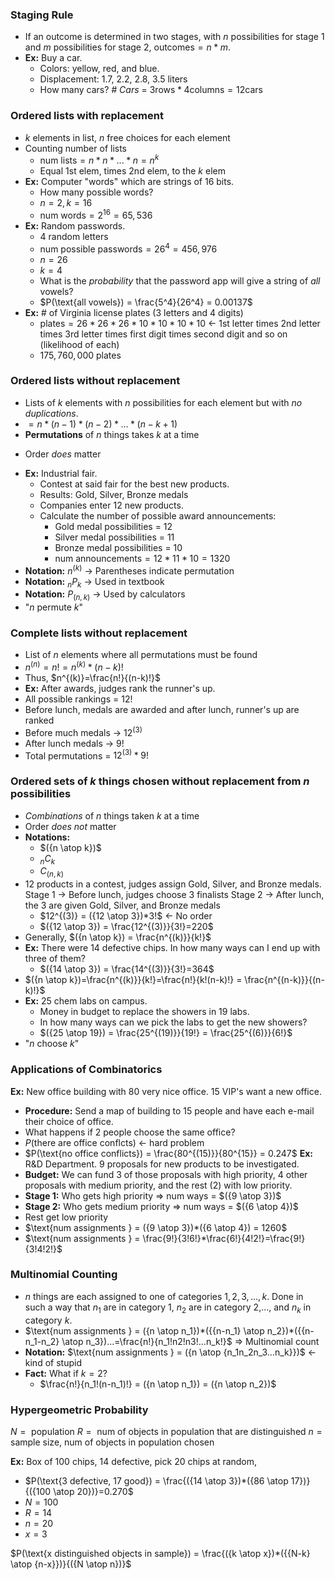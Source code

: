 ### Staging Rule
- If an outcome is determined in two stages, with $n$ possibilities for stage $1$ and $m$ possibilities for stage $2$,  $\text{outcomes} = n*m$.
- **Ex:** Buy a car. 
	- Colors: yellow, red, and blue.
	- Displacement: 1.7, 2.2, 2.8, 3.5 liters
	- How many cars?
	*# Cars* = $3 \text{rows} * 4 \text{columns} = 12 \text{cars}$

### Ordered lists with replacement
- $k$ elements in list, $n$ free choices for each element
- Counting number of lists
	- $\text{num lists} = n * n * ... * n = n^k$
	- Equal 1st elem, times 2nd elem, to the $k$ elem
- **Ex:** Computer "words" which are strings of 16 bits.
	- How many possible words?
	- $n = 2, k = 16$
	- $\text{num words} = 2^{16} = 65,536$
- **Ex:** Random passwords.
	- $4$ random letters
	- $\text{num possible passwords} = 26^4 = 456,976$
	- $n =26$
	- $k = 4$
	- What is the *probability* that the password app will give a string of *all* vowels?
	- $P(\text{all vowels}) = \frac{5^4}{26^4} = 0.00137$
- **Ex:** # of Virginia license plates (3 letters and 4 digits)
	- $\text{plates} = 26 * 26* 26 * 10 * 10 * 10 * 10$ <- 1st letter times 2nd letter times 3rd letter times first digit times second digit and so on (likelihood of each)
	- $175,760,000$ plates


### Ordered lists without replacement
- Lists of $k$ elements with $n$ possibilities for each element but with *no duplications*.
- $= n * (n-1) * (n-2) * ... * (n-k+1)$
- **Permutations** of $n$ things takes $k$ at a time
* Order *does* matter
- **Ex:** Industrial fair.
	- Contest at said fair for the best new products.
	- Results: Gold, Silver, Bronze medals
	- Companies enter $12$ new products.
	- Calculate the number of possible award announcements:
		- Gold medal possibilities = $12$
		- Silver medal possibilities = $11$
		- Bronze medal possibilities = $10$
		- $\text{num announcements} = 12 * 11 * 10 = 1320$
- **Notation:** $n^{(k)}$ -> Parentheses indicate permutation
- **Notation:** $_nP_k$ -> Used in textbook
- **Notation:** $P_{(n, k)}$ -> Used by calculators
- "$n$ permute $k$"

### Complete lists without replacement
- List of $n$ elements where all permutations must be found
- $n^{(n)}=n!=n^{(k)}*(n-k)!$
- Thus, $n^{(k)}=\frac{n!}{(n-k)!}$
- **Ex:** After awards, judges rank the runner's up.
- All possible rankings = $12!$
- Before lunch, medals are awarded and after lunch, runner's up are ranked
- Before much medals -> $12^{(3)}$
- After lunch medals -> $9!$
- Total permutations = $12^{(3)} * 9!$

### Ordered sets of $k$ things chosen without replacement from $n$ possibilities
- *Combinations* of $n$ things taken $k$ at a time
- Order *does not* matter
- **Notations:**
	- $({n \atop k})$
	- $_nC_k$
	- $C_{(n, k)}$
 - 12 products in a contest, judges assign Gold, Silver, and Bronze medals.
	Stage 1 -> Before lunch, judges choose 3 finalists
	Stage 2 -> After lunch, the 3 are given Gold, Silver, and Bronze medals
	 -  $12^{(3)} = ({12 \atop 3})*3!$ <- No order
	 - $({12 \atop 3}) = \frac{12^{(3)}}{3!}=220$
 - Generally, $({n \atop k}) = \frac{n^{(k)}}{k!}$
 - **Ex:** There were 14 defective chips. In how many ways can I end up with three of them?
	 - $({14 \atop 3}) = \frac{14^{(3)}}{3!}=364$
 - $({n \atop k})=\frac{n^{(k)}}{k!}=\frac{n!}{k!(n-k)!} = \frac{n^{(n-k)}}{(n-k)!}$
 - **Ex:** $25$ chem labs on campus.
	 - Money in budget to replace the showers in 19 labs.
	 - In how many ways can we pick the labs to get the new showers?
	 - $({25 \atop 19}) = \frac{25^{(19)}}{19!} = \frac{25^{(6)}}{6!}$
 - "$n$ choose $k$"

### Applications of Combinatorics
**Ex:** New office building with $80$ very nice office. $15$ VIP's want a new office.
- **Procedure:** Send a map of building to $15$ people and have each e-mail their choice of office.
- What happens if $2$ people choose the same office?
- $P(\text{there are office conflcts})$ <- hard problem 
- $P(\text{no office conflicts}) = \frac{80^{(15)}}{80^{15}} = 0.247$
**Ex:** R&D Department. 9 proposals for new products to be investigated.
- **Budget:** We can fund 3 of those proposals with high priority, 4 other proposals with medium priority, and the rest (2) with low priority.
- **Stage 1:** Who gets high priority => num ways = $({9 \atop 3})$
- **Stage 2:** Who gets medium priority => num ways = $({6 \atop 4})$
- Rest get low priority
- $\text{num assignments } = ({9 \atop 3})*({6 \atop 4}) = 1260$
- $\text{num assignments } = \frac{9!}{3!6!}*\frac{6!}{4!2!}=\frac{9!}{3!4!2!}$

### Multinomial Counting
- $n$ things are each assigned to one of categories $1,2,3,...,k$. Done in such a way that $n_1$ are in category $1$, $n_2$ are in category $2$,..., and $n_k$ in category $k$.
- $\text{num assignments } = ({n \atop n_1})*({{n-n_1} \atop n_2})*({{n-n_1-n_2} \atop n_3})...=\frac{n!}{n_1!n2!n3!...n_k!}$ => Multinomial count
- **Notation:** $\text{num assignments } = ({n \atop {n_1n_2n_3...n_k}})$ <- kind of stupid
- **Fact:** What if $k=2$?
	- $\frac{n!}{n_1!(n-n_1)!} = ({n \atop n_1}) = ({n \atop n_2})$

### Hypergeometric Probability
$N = \text{ population}$
$R = \text{ num of objects in population that are distinguished}$
$n = \text{ sample size, num of objects in population chosen}$

**Ex:**  Box of $100$ chips, $14$ defective, pick $20$ chips at random,
- $P(\text{3 defective, 17 good}) = \frac{({14 \atop 3})*({86 \atop 17})}{({100 \atop 20})}=0.270$
- $N = 100$
- $R = 14$
- $n = 20$
- $x = 3$

$P(\text{x distinguished objects in sample}) = \frac{({k \atop x})*({{N-k} \atop {n-x}})}{({N \atop n})}$
